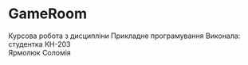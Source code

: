 # GameRoom
Курсова робота
з дисципліни 
Прикладне програмування
Виконала: студентка КН-203  
Ярмолюк Соломія
